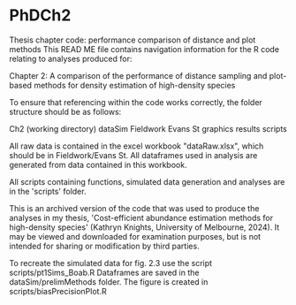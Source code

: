 # PhDCh2
Thesis chapter code: performance comparison of distance and plot methods
This READ ME file contains navigation information for the R code relating to analyses produced for:

Chapter 2: A comparison of the performance of distance sampling and plot-based methods for density estimation of high-density species

To ensure that referencing within the code works correctly, the folder structure should be as follows:

Ch2 (working directory)
	dataSim
	Fieldwork
		Evans St
	graphics
	results	
	scripts

All raw data is contained in the excel workbook "dataRaw.xlsx", which should be in Fieldwork/Evans St. All dataframes used in analysis are generated from data contained in this workbook.

All scripts containing functions, simulated data generation and analyses are in the 'scripts' folder.

This is an archived version of the code that was used to produce the analyses in my thesis, 'Cost-efficient abundance estimation methods for high-density species' (Kathryn Knights, University of Melbourne, 2024). It may be viewed and downloaded for examination purposes, but is not intended for sharing or modification by third parties.

To recreate the simulated data for fig. 2.3 use the script scripts/pt1Sims_Boab.R
Dataframes are saved in the dataSim/prelimMethods folder. The figure is created in scripts/biasPrecisionPlot.R